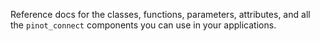Reference docs for the classes, functions, parameters, attributes, and all the `pinot_connect` components you can use in your 
applications.